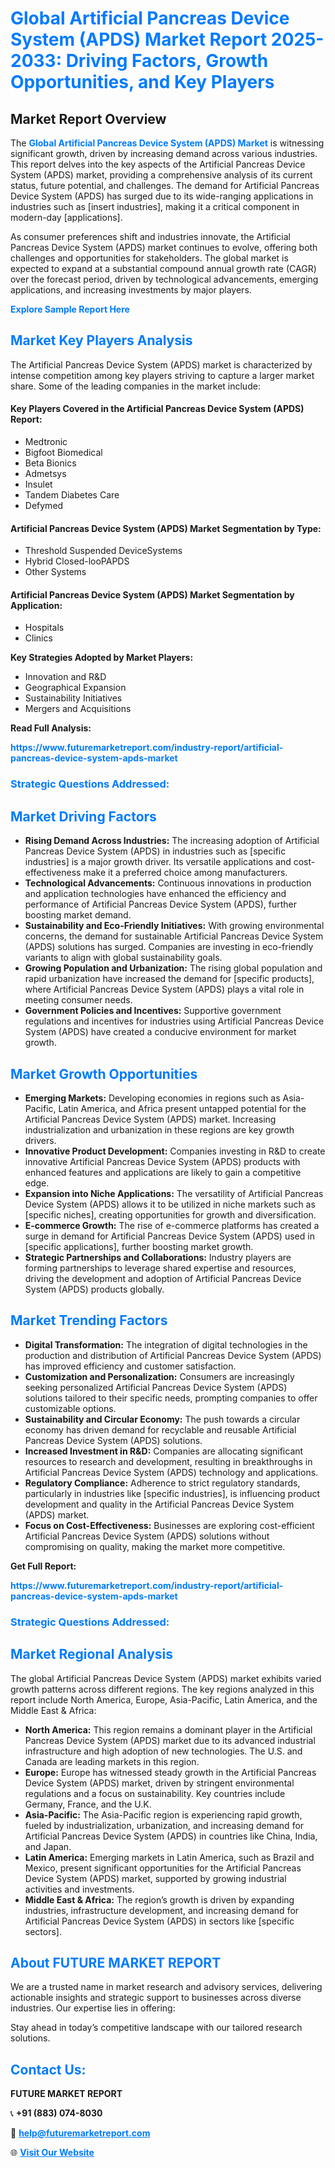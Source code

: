 <h1 style="color: #007BFF;">Global Artificial Pancreas Device System (APDS) Market Report 2025-2033: Driving Factors, Growth Opportunities, and Key Players</h1>

<section id="overview">
<h2>Market Report Overview</h2>
<p>The <a href="https://www.futuremarketreport.com/industry-report/artificial-pancreas-device-system-apds-market" style="color: #007BFF; text-decoration: none;"><strong>Global Artificial Pancreas Device System (APDS) Market</strong></a> is witnessing significant growth, driven by increasing demand across various industries. This report delves into the key aspects of the Artificial Pancreas Device System (APDS) market, providing a comprehensive analysis of its current status, future potential, and challenges. The demand for Artificial Pancreas Device System (APDS) has surged due to its wide-ranging applications in industries such as [insert industries], making it a critical component in modern-day [applications].</p>
<p>As consumer preferences shift and industries innovate, the Artificial Pancreas Device System (APDS) market continues to evolve, offering both challenges and opportunities for stakeholders. The global market is expected to expand at a substantial compound annual growth rate (CAGR) over the forecast period, driven by technological advancements, emerging applications, and increasing investments by major players.</p>
</section>

<section id="overview">
<p><a href="https://www.futuremarketreport.com/request-sample/reportId=62438" style="color: #007BFF; text-decoration: none;"><strong>Explore Sample Report Here</strong></a></p>
</section>

<section id="key-players">
<h2 style="color: #007BFF;">Market Key Players Analysis</h2>
<p>The Artificial Pancreas Device System (APDS) market is characterized by intense competition among key players striving to capture a larger market share. Some of the leading companies in the market include:</p>
<h4>Key Players Covered in the Artificial Pancreas Device System (APDS) Report:</h4>
<ul><li>Medtronic</li><li>Bigfoot Biomedical</li><li>Beta Bionics</li><li>Admetsys</li><li>Insulet</li><li>Tandem Diabetes Care</li><li>Defymed</li></ul>
<h4>Artificial Pancreas Device System (APDS) Market Segmentation by Type:</h4>
<ul><li>Threshold Suspended DeviceSystems</li><li>Hybrid Closed-looPAPDS</li><li>Other Systems</li></ul>

<h4>Artificial Pancreas Device System (APDS) Market Segmentation by Application:</h4>
<ul><li>Hospitals</li><li>Clinics</li></ul>
<p><strong>Key Strategies Adopted by Market Players:</strong></p>
<ul>
<li>Innovation and R&D</li>
<li>Geographical Expansion</li>
<li>Sustainability Initiatives</li>
<li>Mergers and Acquisitions</li>
</ul>
</section>

<section>
<p><strong>Read Full Analysis: </strong></p><a href="https://www.futuremarketreport.com/industry-report/artificial-pancreas-device-system-apds-market" style="color: #007BFF; text-decoration: none;"><strong>https://www.futuremarketreport.com/industry-report/artificial-pancreas-device-system-apds-market</strong></a>
<h3 style="color: #007BFF;">Strategic Questions Addressed:</h3>
</section>

<section id="driving-factors">
<h2 style="color: #007BFF;">Market Driving Factors</h2>
<ul>
<li><strong>Rising Demand Across Industries:</strong> The increasing adoption of Artificial Pancreas Device System (APDS) in industries such as [specific industries] is a major growth driver. Its versatile applications and cost-effectiveness make it a preferred choice among manufacturers.</li>
<li><strong>Technological Advancements:</strong> Continuous innovations in production and application technologies have enhanced the efficiency and performance of Artificial Pancreas Device System (APDS), further boosting market demand.</li>
<li><strong>Sustainability and Eco-Friendly Initiatives:</strong> With growing environmental concerns, the demand for sustainable Artificial Pancreas Device System (APDS) solutions has surged. Companies are investing in eco-friendly variants to align with global sustainability goals.</li>
<li><strong>Growing Population and Urbanization:</strong> The rising global population and rapid urbanization have increased the demand for [specific products], where Artificial Pancreas Device System (APDS) plays a vital role in meeting consumer needs.</li>
<li><strong>Government Policies and Incentives:</strong> Supportive government regulations and incentives for industries using Artificial Pancreas Device System (APDS) have created a conducive environment for market growth.</li>
</ul>
</section>

<section id="growth-opportunities">
<h2 style="color: #007BFF;">Market Growth Opportunities</h2>
<ul>
<li><strong>Emerging Markets:</strong> Developing economies in regions such as Asia-Pacific, Latin America, and Africa present untapped potential for the Artificial Pancreas Device System (APDS) market. Increasing industrialization and urbanization in these regions are key growth drivers.</li>
<li><strong>Innovative Product Development:</strong> Companies investing in R&D to create innovative Artificial Pancreas Device System (APDS) products with enhanced features and applications are likely to gain a competitive edge.</li>
<li><strong>Expansion into Niche Applications:</strong> The versatility of Artificial Pancreas Device System (APDS) allows it to be utilized in niche markets such as [specific niches], creating opportunities for growth and diversification.</li>
<li><strong>E-commerce Growth:</strong> The rise of e-commerce platforms has created a surge in demand for Artificial Pancreas Device System (APDS) used in [specific applications], further boosting market growth.</li>
<li><strong>Strategic Partnerships and Collaborations:</strong> Industry players are forming partnerships to leverage shared expertise and resources, driving the development and adoption of Artificial Pancreas Device System (APDS) products globally.</li>
</ul>
</section>

<section id="trending-factors">
<h2 style="color: #007BFF;">Market Trending Factors</h2>
<ul>
<li><strong>Digital Transformation:</strong> The integration of digital technologies in the production and distribution of Artificial Pancreas Device System (APDS) has improved efficiency and customer satisfaction.</li>
<li><strong>Customization and Personalization:</strong> Consumers are increasingly seeking personalized Artificial Pancreas Device System (APDS) solutions tailored to their specific needs, prompting companies to offer customizable options.</li>
<li><strong>Sustainability and Circular Economy:</strong> The push towards a circular economy has driven demand for recyclable and reusable Artificial Pancreas Device System (APDS) solutions.</li>
<li><strong>Increased Investment in R&D:</strong> Companies are allocating significant resources to research and development, resulting in breakthroughs in Artificial Pancreas Device System (APDS) technology and applications.</li>
<li><strong>Regulatory Compliance:</strong> Adherence to strict regulatory standards, particularly in industries like [specific industries], is influencing product development and quality in the Artificial Pancreas Device System (APDS) market.</li>
<li><strong>Focus on Cost-Effectiveness:</strong> Businesses are exploring cost-efficient Artificial Pancreas Device System (APDS) solutions without compromising on quality, making the market more competitive.</li>
</ul>
</section>

<section>
<p><strong>Get Full Report: </strong></p><a href="https://www.futuremarketreport.com/industry-report/artificial-pancreas-device-system-apds-market" style="color: #007BFF; text-decoration: none;"><strong>https://www.futuremarketreport.com/industry-report/artificial-pancreas-device-system-apds-market</strong></a>
<h3 style="color: #007BFF;">Strategic Questions Addressed:</h3>
</section>


<section id="regional-analysis">
<h2 style="color: #007BFF;">Market Regional Analysis</h2>
<p>The global Artificial Pancreas Device System (APDS) market exhibits varied growth patterns across different regions. The key regions analyzed in this report include North America, Europe, Asia-Pacific, Latin America, and the Middle East & Africa:</p>
<ul>
<li><strong>North America:</strong> This region remains a dominant player in the Artificial Pancreas Device System (APDS) market due to its advanced industrial infrastructure and high adoption of new technologies. The U.S. and Canada are leading markets in this region.</li>
<li><strong>Europe:</strong> Europe has witnessed steady growth in the Artificial Pancreas Device System (APDS) market, driven by stringent environmental regulations and a focus on sustainability. Key countries include Germany, France, and the U.K.</li>
<li><strong>Asia-Pacific:</strong> The Asia-Pacific region is experiencing rapid growth, fueled by industrialization, urbanization, and increasing demand for Artificial Pancreas Device System (APDS) in countries like China, India, and Japan.</li>
<li><strong>Latin America:</strong> Emerging markets in Latin America, such as Brazil and Mexico, present significant opportunities for the Artificial Pancreas Device System (APDS) market, supported by growing industrial activities and investments.</li>
<li><strong>Middle East & Africa:</strong> The region’s growth is driven by expanding industries, infrastructure development, and increasing demand for Artificial Pancreas Device System (APDS) in sectors like [specific sectors].</li>
</ul>
</section>

<footer>
<h2 style="color: #007BFF;">About FUTURE MARKET REPORT</h2>
<p>We are a trusted name in market research and advisory services, delivering actionable insights and strategic support to businesses across diverse industries. Our expertise lies in offering:</p>

<p>Stay ahead in today’s competitive landscape with our tailored research solutions.</p>

<h2 style="color: #007BFF;">Contact Us:</h2>
<p><strong>FUTURE MARKET REPORT</strong></p>
<p>📞 <strong>+91 (883) 074-8030</strong></p>
<p>📧 <strong><a href="mailto:help@futuremarketreport.com" style="color: #007BFF;">help@futuremarketreport.com</a></strong></p>
<p>🌐 <strong><a href="https://www.futuremarketreport.com/" style="color: #007BFF;">Visit Our Website</a></strong></p>
</footer>